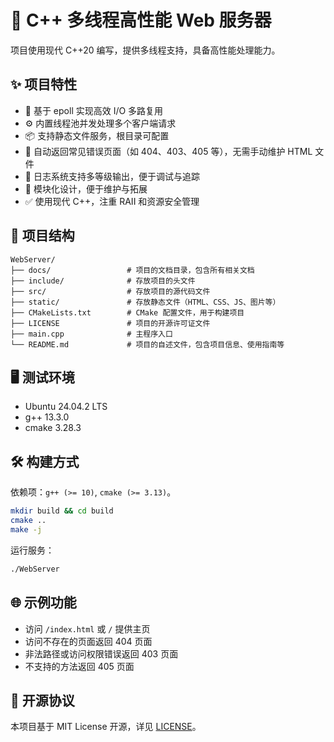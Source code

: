 # 🚀 C++ 多线程高性能 Web 服务器

项目使用现代 C++20 编写，提供多线程支持，具备高性能处理能力。

## ✨ 项目特性

- 🔧 基于 epoll 实现高效 I/O 多路复用
- ⚙️ 内置线程池并发处理多个客户端请求
- 📦 支持静态文件服务，根目录可配置
- 🚫 自动返回常见错误页面（如 404、403、405 等），无需手动维护 HTML 文件
- 🧾 日志系统支持多等级输出，便于调试与追踪
- 🧱 模块化设计，便于维护与拓展
- ✅ 使用现代 C++，注重 RAII 和资源安全管理

## 📁 项目结构

```
WebServer/
├── docs/                 # 项目的文档目录，包含所有相关文档
├── include/              # 存放项目的头文件
├── src/                  # 存放项目的源代码文件
├── static/               # 存放静态文件（HTML、CSS、JS、图片等）
├── CMakeLists.txt        # CMake 配置文件，用于构建项目
├── LICENSE               # 项目的开源许可证文件
├── main.cpp              # 主程序入口
└── README.md             # 项目的自述文件，包含项目信息、使用指南等
```

## 🖥️ 测试环境

- Ubuntu 24.04.2 LTS
- g++ 13.3.0
- cmake 3.28.3

## 🛠️ 构建方式

依赖项：`g++ (>= 10)`, `cmake (>= 3.13)`。

```bash
mkdir build && cd build
cmake ..
make -j
```

运行服务：

```bash
./WebServer
```

## 🌐 示例功能

- 访问 `/index.html` 或 `/` 提供主页
- 访问不存在的页面返回 404 页面
- 非法路径或访问权限错误返回 403 页面
- 不支持的方法返回 405 页面

## 📄 开源协议

本项目基于 MIT License 开源，详见 [LICENSE](./LICENSE)。
